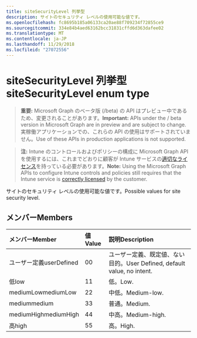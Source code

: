 ```yaml
---
title: siteSecurityLevel 列挙型
description: サイトのセキュリティ レベルの使用可能な値です。
ms.openlocfilehash: fc8695b185a06133ca20ae88f709234f72855ce9
ms.sourcegitcommit: 334e84b4aed63162bcc31831cffd6d363dafee02
ms.translationtype: MT
ms.contentlocale: ja-JP
ms.lasthandoff: 11/29/2018
ms.locfileid: "27072556"
---
```

# <a name="sitesecuritylevel-enum-type"></a><span data-ttu-id="9b87c-103">siteSecurityLevel 列挙型</span><span class="sxs-lookup"><span data-stu-id="9b87c-103">siteSecurityLevel enum type</span></span>

> <span data-ttu-id="9b87c-104">**重要:** Microsoft Graph のベータ版 (/beta) の API はプレビュー中であるため、変更されることがあります。</span><span class="sxs-lookup"><span data-stu-id="9b87c-104">**Important:** APIs under the / beta version in Microsoft Graph are in preview and are subject to change.</span></span> <span data-ttu-id="9b87c-105">実稼働アプリケーションでの、これらの API の使用はサポートされていません。</span><span class="sxs-lookup"><span data-stu-id="9b87c-105">Use of these APIs in production applications is not supported.</span></span>

> <span data-ttu-id="9b87c-106">**注:** Intune のコントロールおよびポリシーの構成に Microsoft Graph API を使用するには、これまでどおりに顧客が Intune サービスの[適切なライセンス](https://go.microsoft.com/fwlink/?linkid=839381)を持っている必要があります。</span><span class="sxs-lookup"><span data-stu-id="9b87c-106">**Note:** Using the Microsoft Graph APIs to configure Intune controls and policies still requires that the Intune service is [correctly licensed](https://go.microsoft.com/fwlink/?linkid=839381) by the customer.</span></span>

<span data-ttu-id="9b87c-107">サイトのセキュリティ レベルの使用可能な値です。</span><span class="sxs-lookup"><span data-stu-id="9b87c-107">Possible values for site security level.</span></span>
## <a name="members"></a><span data-ttu-id="9b87c-108">メンバー</span><span class="sxs-lookup"><span data-stu-id="9b87c-108">Members</span></span>
|<span data-ttu-id="9b87c-109">メンバー</span><span class="sxs-lookup"><span data-stu-id="9b87c-109">Member</span></span>|<span data-ttu-id="9b87c-110">値</span><span class="sxs-lookup"><span data-stu-id="9b87c-110">Value</span></span>|<span data-ttu-id="9b87c-111">説明</span><span class="sxs-lookup"><span data-stu-id="9b87c-111">Description</span></span>|
|:---|:---|:---|
|<span data-ttu-id="9b87c-112">ユーザー定義</span><span class="sxs-lookup"><span data-stu-id="9b87c-112">userDefined</span></span>|<span data-ttu-id="9b87c-113">0</span><span class="sxs-lookup"><span data-stu-id="9b87c-113">0</span></span>|<span data-ttu-id="9b87c-114">ユーザー定義、既定値、ない目的。</span><span class="sxs-lookup"><span data-stu-id="9b87c-114">User Defined, default value, no intent.</span></span>|
|<span data-ttu-id="9b87c-115">低</span><span class="sxs-lookup"><span data-stu-id="9b87c-115">low</span></span>|<span data-ttu-id="9b87c-116">1</span><span class="sxs-lookup"><span data-stu-id="9b87c-116">1</span></span>|<span data-ttu-id="9b87c-117">低。</span><span class="sxs-lookup"><span data-stu-id="9b87c-117">Low.</span></span>|
|<span data-ttu-id="9b87c-118">mediumLow</span><span class="sxs-lookup"><span data-stu-id="9b87c-118">mediumLow</span></span>|<span data-ttu-id="9b87c-119">2</span><span class="sxs-lookup"><span data-stu-id="9b87c-119">2</span></span>|<span data-ttu-id="9b87c-120">中低。</span><span class="sxs-lookup"><span data-stu-id="9b87c-120">Medium-low.</span></span>|
|<span data-ttu-id="9b87c-121">medium</span><span class="sxs-lookup"><span data-stu-id="9b87c-121">medium</span></span>|<span data-ttu-id="9b87c-122">3</span><span class="sxs-lookup"><span data-stu-id="9b87c-122">3</span></span>|<span data-ttu-id="9b87c-123">普通。</span><span class="sxs-lookup"><span data-stu-id="9b87c-123">Medium.</span></span>|
|<span data-ttu-id="9b87c-124">mediumHigh</span><span class="sxs-lookup"><span data-stu-id="9b87c-124">mediumHigh</span></span>|<span data-ttu-id="9b87c-125">4</span><span class="sxs-lookup"><span data-stu-id="9b87c-125">4</span></span>|<span data-ttu-id="9b87c-126">中高。</span><span class="sxs-lookup"><span data-stu-id="9b87c-126">Medium-high.</span></span>|
|<span data-ttu-id="9b87c-127">高</span><span class="sxs-lookup"><span data-stu-id="9b87c-127">high</span></span>|<span data-ttu-id="9b87c-128">5</span><span class="sxs-lookup"><span data-stu-id="9b87c-128">5</span></span>|<span data-ttu-id="9b87c-129">高。</span><span class="sxs-lookup"><span data-stu-id="9b87c-129">High.</span></span>|





